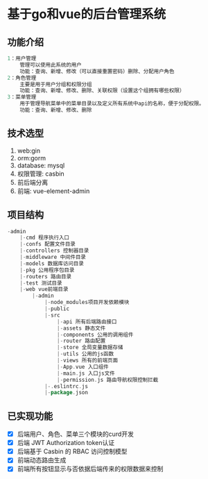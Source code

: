 # 基于go和vue的后台管理系统





## 功能介绍

```go
1：用户管理 
    管理可以使用此系统的用户
    功能：查询、新增、修改（可以直接重置密码）删除、分配用户角色
2：角色管理
    主要是用于用户分组和权限分组
    功能：查询、新增、修改、删除、关联权限（设置这个组拥有哪些权限）
3：菜单管理
    用于管理导航菜单中的菜单目录以及定义所有系统中api的名称，便于分配权限。
    功能：查询、新增、修改、删除
```



## 技术选型

1. web:gin
2. orm:gorm
3. database: mysql
4. 权限管理: casbin 
5. 前后端分离
6. 前端: vue-element-admin 



## 项目结构

```go
-admin
	|-cmd 程序执行入口
    |-confs 配置文件目录
    |-controllers 控制器目录
    |-middleware 中间件目录
    |-models 数据库访问目录
    |-pkg 公用程序包目录
    |-routers 路由目录
    |-test 测试目录
	|-web vue前端目录
		|-admin
			|-node_modules项目开发依赖模块
			|-public
			|-src
				|-api 所有后端路由接口
				|-assets 静态文件
				|-components 公用的调用组件
				|-router 路由配置
				|-store 全局变量数据存储
				|-utils 公用的js函数
				|-views 所有的前端页面
				|-App.vue 入口组件
				|-main.js 入口js文件
				|-permission.js 路由导航权限控制拦截
			|-.eslintrc.js
			|-package.json
```



## 已实现功能

- [x] 后端用户、角色、菜单三个模块的curd开发
- [x] 后端 JWT Authorization token认证 
- [x] 后端基于 Casbin 的 RBAC 访问控制模型 
- [x] 前端动态路由生成
- [x] 前端所有按钮显示与否依据后端传来的权限数据来控制